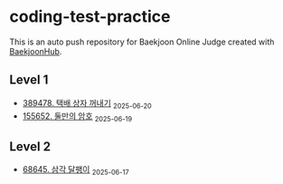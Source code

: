 # coding-test-practice
This is an auto push repository for Baekjoon Online Judge created with [BaekjoonHub](https://github.com/BaekjoonHub/BaekjoonHub).

<!-- START_AUTOGEN -->
## Level 1
- [389478. 택배 상자 꺼내기](프로그래머스/1/389478. 택배 상자 꺼내기/README.md) <sub>2025-06-20</sub>
- [155652. 둘만의 암호](프로그래머스/1/155652. 둘만의 암호/README.md) <sub>2025-06-19</sub>

## Level 2
- [68645. 삼각 달팽이](프로그래머스/2/68645. 삼각 달팽이/README.md) <sub>2025-06-17</sub>

<!-- END_AUTOGEN -->